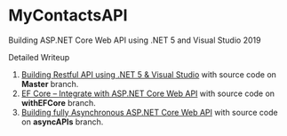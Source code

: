 # MyContactsAPI
Building ASP.NET Core Web API using .NET 5 and Visual Studio 2019

Detailed Writeup

1. [Building Restful API using .NET 5 & Visual Studio](https://mithunvp.com/create-aspnet-mvc-6-web-api-visual-studio-2017/) with source code on **Master** branch.
2. [EF Core – Integrate with ASP.NET Core Web API](https://mithunvp.com/aspnet-core-web-api-entity-framework-core/) with source code on **withEFCore** branch.
3. [Building fully Asynchronous ASP.NET Core Web API](https://mithunvp.com/fully-asynchronous-aspnet-core-2-web-api/) with source code on **asyncAPIs** branch.
